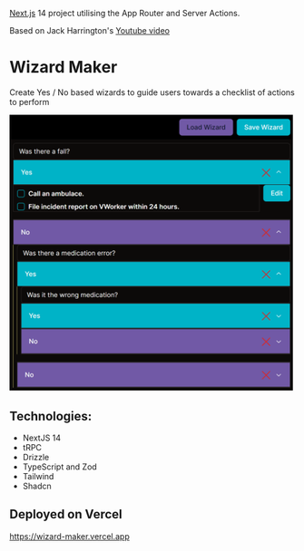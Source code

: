 [Next.js](https://nextjs.org/) 14 project utilising the App Router and Server Actions.

Based on Jack Harrington's [Youtube video](https://www.youtube.com/watch?v=qCLV0Iaq9zU)

# Wizard Maker
Create Yes / No based wizards to guide users towards a checklist of actions to perform

<img src="image.png" width="500">

## Technologies:
- NextJS 14
- tRPC
- Drizzle
- TypeScript and Zod
- Tailwind
- Shadcn

## Deployed on Vercel
https://wizard-maker.vercel.app

